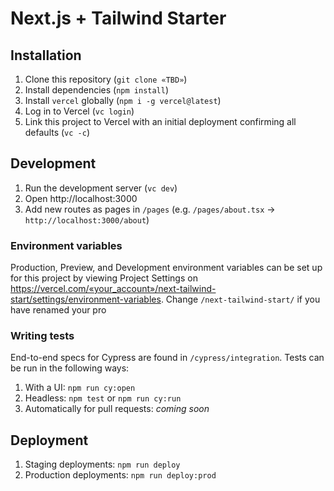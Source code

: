# Next.js + Tailwind Starter

## Installation

1. Clone this repository (`git clone «TBD»`)
2. Install dependencies (`npm install`)
3. Install `vercel` globally (`npm i -g vercel@latest`)
4. Log in to Vercel (`vc login`)
5. Link this project to Vercel with an initial deployment confirming all defaults (`vc -c`)

## Development

1. Run the development server (`vc dev`)
2. Open http://localhost:3000
3. Add new routes as pages in `/pages` (e.g. `/pages/about.tsx` -> `http://localhost:3000/about`)

### Environment variables

Production, Preview, and Development environment variables can be set up for this project by viewing Project Settings on https://vercel.com/«your_account»/next-tailwind-start/settings/environment-variables. Change `/next-tailwind-start/` if you have renamed your pro

### Writing tests

End-to-end specs for Cypress are found in `/cypress/integration`. Tests can be run in the following ways:

1. With a UI: `npm run cy:open`
2. Headless: `npm test` or `npm run cy:run`
3. Automatically for pull requests: *coming soon*

## Deployment

1. Staging deployments: `npm run deploy`
2. Production deployments: `npm run deploy:prod`